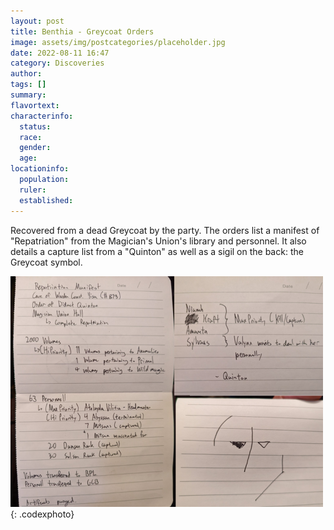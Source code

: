 ```yaml
---
layout: post
title: Benthia - Greycoat Orders
image: assets/img/postcategories/placeholder.jpg
date: 2022-08-11 16:47
category: Discoveries
author: 
tags: []
summary: 
flavortext: 
characterinfo:
  status: 
  race: 
  gender: 
  age: 
locationinfo:
  population: 
  ruler: 
  established: 
---
```


Recovered from a dead Greycoat by the party. The orders list a manifest of "Repatriation" from the Magician's Union's library and personnel. It also details a capture list from a "Quinton" as well as a sigil on the back: the Greycoat symbol.

![GreycoatOrders](/assets\img\postcategories\discoveries\greycoatorders.png){: .codexphoto}